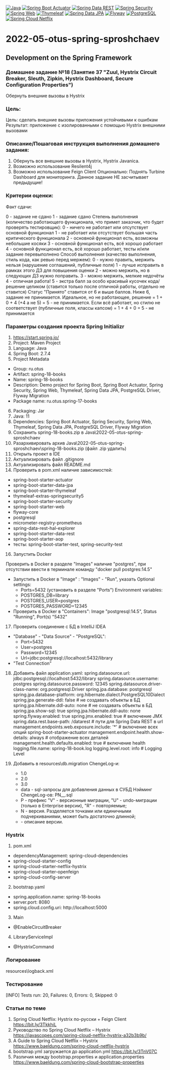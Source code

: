 [![Java](https://img.shields.io/badge/Java-E43222??style=for-the-badge&logo=java&logoColor=FFFFFF)](https://java.com/)
[![Spring Boot Actuator](https://img.shields.io/badge/Spring_Boot_Actuator-FFFFFF??style=for-the-badge&logo=Spring)](https://spring.io/guides/gs/actuator-service/)
[![Spring Data REST](https://img.shields.io/badge/Spring_Data_REST-FFFFFF??style=for-the-badge&logo=Spring)](https://spring.io/projects/spring-data-rest)
[![Spring Security](https://img.shields.io/badge/Spring_Security-FFFFFF??style=for-the-badge&logo=Spring)](https://spring.io/projects/spring-security/)
[![Spring Web](https://img.shields.io/badge/Spring_Web-FFFFFF??style=for-the-badge&logo=Spring)](https://spring.io/guides/gs/serving-web-content/)
[![Thymeleaf](https://img.shields.io/badge/Thymeleaf-FFFFFF??style=for-the-badge&logo=Thymeleaf&logoColor=025B10)](https://www.thymeleaf.org/)
[![Spring Data JPA](https://img.shields.io/badge/Spring_Data_JPA-FFFFFF??style=for-the-badge&logo=Spring)](https://spring.io/projects/spring-data-jpa)
[![Flyway](https://img.shields.io/badge/Flyway-FFFFFF??style=for-the-badge&logo=Flyway&logoColor=CC0100)](https://flywaydb.org/)
[![PostgreSQL](https://img.shields.io/badge/PostgreSQL-3E6389??style=for-the-badge&logo=PostgreSQL&logoColor=FFFFFF)](https://www.postgresql.org/)
[![Spring Cloud Netflix](https://img.shields.io/badge/Spring_Cloud_Netflix-FFFFFF??style=for-the-badge&logo=Spring)](https://spring.io/projects/spring-cloud-netflix)

# 2022-05-otus-spring-sproshchaev
Development on the Spring Framework
-----------------------------------
### Домашнее задание №18 (Занятие 37 "Zuul, Hystrix Circuit Breaker, Sleuth, Zipkin, Hystrix Dashboard, Secure Configuration Properties")
Обернуть внешние вызовы в Hystrix

### Цель: 
Цель: сделать внешние вызовы приложения устойчивыми к ошибкам
Результат: приложение с изолированными с помощью Hystrix внешними вызовами

### Описание/Пошаговая инструкция выполнения домашнего задания:
1. Обернуть все внешние вызовы в Hystrix, Hystrix Javanica.
2. Возможно использование Resilent4j
3. Возможно использование Feign Client
Опционально: Поднять Turbine Dashboard для мониторинга.
Данное задание НЕ засчитывает предыдущие!

### Критерии оценки:
Факт сдачи:

0 - задание не сдано
1 - задание сдано
Степень выполнения (количество работающего функционала, что примет заказчик, что будет проверять тестировщик):
0 - ничего не работает или отсутствует основной функционал
1 - не работает или отсутствует большая часть критического функционала
2 - основной функционал есть, возможны небольшие косяки
3 - основной функционал есть, всё хорошо работает
4 - основной функционал есть, всё хорошо работает, тесты и/или задание перевыполнено
Способ выполнения (качество выполнения, стиль кода, как ревью перед мержем):
0 - нужно править, мержить нельзя (нарушение соглашений, публичные поля)
1 - лучше исправить в рамках этого ДЗ для повышения оценки
2 - можно мержить, но в следующих ДЗ нужно поправить.
3 - можно мержить, мелкие недочёты
4 - отличная работа!
5 - экстра балл за особо красивый кусочек кода/решение целиком (ставится только после отличной работы, отдельно не 
ставится)
Статус "Принято" ставится от 6 и выше баллов.
Ниже 6, задание не принимается.
Идеальное, но не работающее, решение = 1 + 0 + 4 (+4 а не 5) = 5 - не принимается.
Если всё работает, но стилю не соответствует (публичные поля, классы капсом) = 1 + 4 + 0 = 5 - не принимается

### Параметры создания проекта Spring Initializr
1. https://start.spring.io/
2. Project: Maven Project
3. Language: Java
4. Spring Boot: 2.7.4
5. Project Metadata
  - Group: ru.otus
  - Artifact: spring-18-books
  - Name: spring-18-books
  - Description: Demo project for Spring Boot, Spring Boot Actuator, Spring Security, Spring Web, Thymeleaf, 
Spring Data JPA, PostgreSQL Driver, Flyway Migration
  - Package name: ru.otus.spring-17-books
6. Packaging: Jar
7. Java: 11
8. Dependencies: Spring Boot Actuator, Spring Security, Spring Web, Thymeleaf, Spring Data JPA, PostgreSQL Driver, 
Flyway Migration
9. Сохранить spring-18-books.zip в Java\2022-05-otus-spring-sproshchaev
10. Разархивировать архив Java\2022-05-otus-spring-sproshchaev\spring-18-books.zip (файл .zip удалить)
11. Открыть проект в IDE
13. Актуализировать файл .gitignore
14. Актуализировать файл README.md
15. Проверить в pom.xml наличие зависимостей: 
  - spring-boot-starter-actuator
  - spring-boot-starter-data-jpa 
  - spring-boot-starter-thymeleaf 
  - thymeleaf-extras-springsecurity5  
  - spring-boot-starter-security 
  - spring-boot-starter-web
  - flyway-core  
  - postgresql 
  - micrometer-registry-prometheus
  - spring-data-rest-hal-explorer
  - spring-boot-starter-data-rest
  - spring-boot-starter-aop
  - тесты: spring-boot-starter-test, spring-security-test

16. Запустить Docker

  Проверить в Docker в разделе "Images" наличие "postgres", при отсутствии ввести в терминале команду "docker pull postgres:14.5"
  - Запустить в Docker в "Image" : "Images" - "Run", указать Optional settings:
    - Ports=5432 (установить в разделе "Ports")
    Environment variables:
    - POSTGRES_DB=library
    - POSTGRES_USER=postgres
    - POSTGRES_PASSWORD=12345
  - Проверить в Docker в "Containers": Image "postgresql:14.5", Status "Running", Port(s) "5432"

17. Проверить соединение с БД в IntelliJ IDEA
  - "Database" - "Data Source" - "PostgreSQL":
    - Port=5432
    - User=postgres
    - Password=12345
    - Url=jdbc:postgresql://localhost:5432/library
  - "Test Connection"

18. Добавить файл application.yaml:
    spring.datasource.url: jdbc:postgresql://localhost:5432/library
    spring.datasource.username: postgres
    spring.datasource.password: 12345
    spring.datasource.driver-class-name: org.postgresql.Driver
    spring.jpa.database: postgresql
    spring.jpa.database-platform: org.hibernate.dialect.PostgreSQL10Dialect
    spring.jpa.generate-ddl: false       # не создавать объекты в БД
    spring.jpa.hibernate.ddl-auto: none  # не создавать объекты в БД
    spring.jpa.show-sql: true
    spring.jpa.hibernate.ddl-auto: none
    spring.flyway.enabled: true
    spring.jmx.enabled: true # включение JMX
    spring.data.rest.base-path: /datarest # пути для Spring Data REST в url
    management.endpoints.web.exposure.include: '*' # включение всех опций spring-boot-starter-actuator
    management.endpoint.health.show-details: always # отображение всех деталей
    management.health.defaults.enabled: true # включение health
    logging.file.name: spring-18-book.log
    logging.level.root: info # Logging Level

19. Добавить в resources\db.migration ChengeLog-и:
      - 1.0 
      - 2.0
      - 3.0
      - data - sql-запросы для добавления данных в СУБД
    Нэйминг ChengeLog-ов: PN__<Description>.sql
      - P - префикс "V" - версионные миграции, "U" - undo-миграции (только в Enterprise версии), "R" - повторяемые;
      - N - версия. Разделяется точками или единичными подчеркиваниями, может быть достаточно длинной;
      - <Description> - описание версии.

### Hystrix
1) pom.xml
  - dependencyManagement: spring-cloud-dependencies
  - spring-cloud-starter-config
  - spring-cloud-starter-netflix-hystrix
  - spring-cloud-starter-openfeign
  - spring-cloud-config-server
2) bootstrap.yaml
  - spring.application.name: spring-18-books
  - server.port: 8080
  - spring.cloud.config.uri: http://localhost:5000
3) Main
  - @EnableCircuitBreaker
4) LibraryServiceImpl
  - @HystrixCommand

### Логирование 
  resources\logback.xml

### Тестирование

[INFO] Tests run: 20, Failures: 0, Errors: 0, Skipped: 0

### Статьи по теме
1. Spring Cloud Netflix: Hystrix по-русски + Feign Client https://bit.ly/3TkkhiL
2. Руководство по Spring Cloud Netflix – Hystrix https://javascopes.com/spring-cloud-netflix-hystrix-a32b3b9b/
3. A Guide to Spring Cloud Netflix – Hystrix https://www.baeldung.com/spring-cloud-netflix-hystrix
4. bootstrap.yml загружается до application.yml https://bit.ly/3TnV07C
5. Различия между bootstrap.properties и application.properties https://www.baeldung.com/spring-cloud-bootstrap-properties 